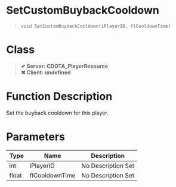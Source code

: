 # SetCustomBuybackCooldown
> `void SetCustomBuybackCooldown(iPlayerID, flCooldownTime)`
# Class
> __✔ Server: CDOTA_PlayerResource__  
> __✖ Client: undefined__  
# Function Description
Set the buyback cooldown for this player.
# Parameters
Type|Name|Description
--|--|--
int|iPlayerID|No Description Set
float|flCooldownTime|No Description Set
